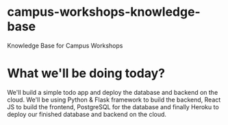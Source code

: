 # campus-workshops-knowledge-base

Knowledge Base for Campus Workshops

# What we'll be doing today?

We'll build a simple todo app and deploy the database and backend on the cloud. We'll be using Python & Flask framework to build the backend, React JS to build the frontend, PostgreSQL for the database and finally Heroku to deploy our finished database and backend on the cloud.


